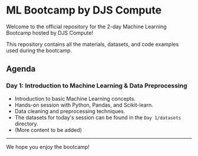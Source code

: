 # ML Bootcamp by DJS Compute

Welcome to the official repository for the 2-day Machine Learning Bootcamp hosted by DJS Compute!

This repository contains all the materials, datasets, and code examples used during the bootcamp.

## Agenda

### Day 1: Introduction to Machine Learning & Data Preprocessing

*   Introduction to basic Machine Learning concepts.
*   Hands-on session with Python, Pandas, and Scikit-learn.
*   Data cleaning and preprocessing techniques.
*   The datasets for today's session can be found in the `Day 1/datasets` directory.
*   (More content to be added)

---

We hope you enjoy the bootcamp!
